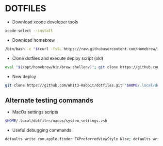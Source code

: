 # DOTFILES

- Download xcode developer tools

```sh
xcode-select --install
```

- Download homebrew

```sh
/bin/bash -c "$(curl -fsSL https://raw.githubusercontent.com/Homebrew/install/HEAD/install.sh)"
```

- Clone dotfiles and execute deploy script (old)

```sh
eval "$(/opt/homebrew/bin/brew shellenv)"; git clone https://github.com/Wh1t3-Rabb1t/dotfiles.git "$HOME/.local/dotfiles"; $HOME/.local/dotfiles/deploy.zsh
```
- New deploy

```sh
git clone https://github.com/Wh1t3-Rabb1t/dotfiles.git "$HOME/.local/dotfiles"; "$HOME/.local/dotfiles/brew_bootstrap.zsh"
```

## Alternate testing commands

- MacOs settings scripts

```sh
$HOME/.local/dotfiles/macos/system_settings.zsh
```

- Useful debugging commands

```sh
defaults write com.apple.finder FXPreferredViewStyle Nlsv; defaults write com.apple.finder AppleShowAllFiles True; killall Finder
```
